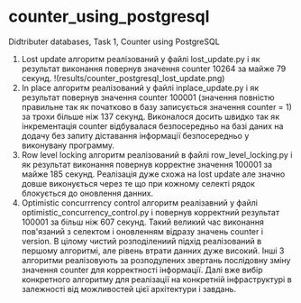 # counter_using_postgresql
Didtributer databases, Task 1, Counter using PostgreSQL

1) Lost update алгоритм реалізований у файлі lost_update.py і як результат виконання повернув значення counter 10264 за майже 79 секунд.
!(results/counter_postgresql_lost_update.png)
3) In place алгоритм реалізований у файлі inplace_update.py і як результат повернув значення counter 100001 (значення повністю правильне так як початково в базу записується значення counter = 1) за трохи більше ніж 137 секунд. Виконалося досить швидко так як інкрементація counter відбувалася безпосередньо на базі даних на додачу без запиту діставання інформації безпосередньо у виконувану программу.
4) Row level locking алгоритм реалізований в файлі row_level_locking.py і як результат виконання повернув корректне значення 100001 за майже 185 секунд. Реалізація дуже схожа на lost update але значно довше виконується через те що при кожному селекті рядок блокується до оновлення данних.
5) Optimistic concurrrency control алгоритм реалізавний у файлі optimistic_concurrency_control.py і повернув корректний результат 100001 за більш ніж 607 секунд. Такий великий час виконання пов'язаний з селектом і оновленням відразу значень counter і version.
В цілому чистий розподілениий підхід реалізований в першому алгоритмі, але рівень втрати данних дуже високий. Інші 3 алгоритми реалізовують за розподулених звертань послідовну зміну значення counter для корректності інформації. Далі вже вибір конкретного алгоритму для реалізації на конкретній інфраструктурі в залежності від можливостей цієї архітектури і завдань.
